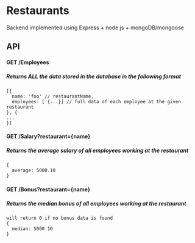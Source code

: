 # Restaurants

Backend implemented using Express + node.js + mongoDB/mongoose

## API

#### GET /Employees 
##### Returns ALL the data stored in the database in the following format
```
[{
  name: 'foo' // restaurantName,
  employees: [ {...}] // full data of each employee at the given restaurant
}, {
...
}]
```

#### GET /Salary?restaurant={name} 
##### Returns the average salary of all employees working at the restaurant
```
{
  average: 5000.10
}
```

#### GET /Bonus?restaurant={name} 
##### Returns the median bonus of all employees working at the restaurant
```
will return 0 if no bonus data is found
{
  median: 5000.10
}
```




